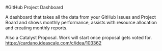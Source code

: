 #GitHub Project Dashboard

A dashboard that takes all the data from your GitHub Issues and Project Board and shows monthly performance, assists with resource allocation and creating monthly reports.

Also a Catalyst Proposal. Work will start once proposal gets voted for. https://cardano.ideascale.com/c/idea/103362
